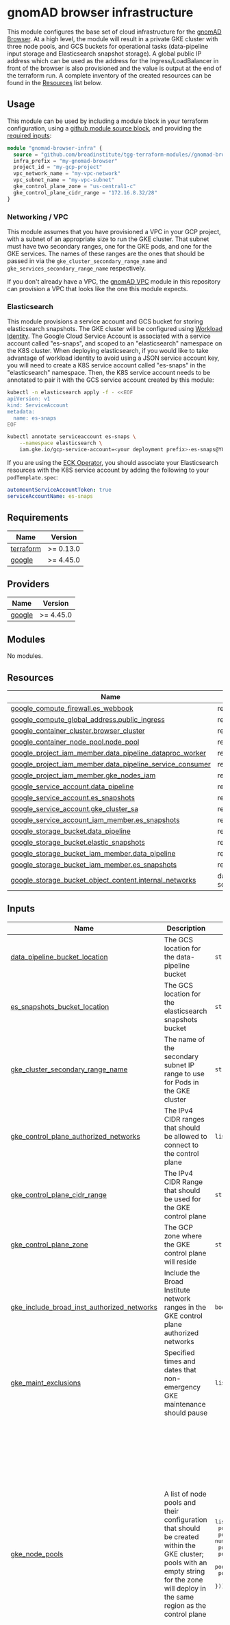 # gnomAD browser infrastructure

This module configures the base set of cloud infrastructure for the [gnomAD Browser](https://gnomad.broadinstitute.org). At a high level, the module will result in a private GKE cluster with three node pools, and GCS buckets for operational tasks (data-pipeline input storage and Elasticsearch snapshot storage). A global public IP address which can be used as the address for the Ingress/LoadBalancer in front of the browser is also provisioned and the value is output at the end of the terraform run. A complete inventory of the created resources can be found in the [Resources](#resources) list below.

## Usage

This module can be used by including a module block in your terraform configuration, using a [github module source block](https://developer.hashicorp.com/terraform/language/modules/sources#github), and providing the [required inputs](#inputs):

```terraform
module "gnomad-browser-infra" {
  source = "github.com/broadinstitute/tgg-terraform-modules//gnomad-browser-infra?ref=<git commit SHA ID or Tag>"
  infra_prefix = "my-gnomad-browser"
  project_id = "my-gcp-project"
  vpc_network_name = "my-vpc-network"
  vpc_subnet_name = "my-vpc-subnet"
  gke_control_plane_zone = "us-central1-c"
  gke_control_plane_cidr_range = "172.16.8.32/28"
}
```

### Networking / VPC
This module assumes that you have provisioned a VPC in your GCP project, with a subnet of an appropriate size to run the GKE cluster. That subnet must have two secondary ranges, one for the GKE pods, and one for the GKE services. The names of these ranges are the ones that should be passed in via the `gke_cluster_secondary_range_name` and `gke_services_secondary_range_name` respectively.

If you don't already have a VPC, the [gnomAD VPC](https://github.com/broadinstitute/tgg-terraform-modules/tree/main/gnomad-vpc) module in this repository can provision a VPC that looks like the one this module expects.

### Elasticsearch

This module provisions a service account and GCS bucket for storing elasticsearch snapshots. The GKE cluster will be configured using [Workload Identity](https://cloud.google.com/kubernetes-engine/docs/how-to/workload-identity). The Google Cloud Service Account is associated with a service account called "es-snaps", and scoped to an "elasticsearch" namespace on the K8S cluster. When deploying elasticsearch, if you would like to take advantage of workload identity to avoid using a JSON service account key, you will need to create a K8S service account called "es-snaps" in the "elasticsearch" namespace. Then, the K8S service account needs to be annotated to pair it with the GCS service account created by this module:

```bash
kubectl -n elasticsearch apply -f - <<EOF
apiVersion: v1
kind: ServiceAccount
metadata:
  name: es-snaps
EOF
```

```bash
kubectl annotate serviceaccount es-snaps \
    --namespace elasticsearch \
    iam.gke.io/gcp-service-account=<your deployment prefix>-es-snaps@YOUR_PROJECT_ID.iam.gserviceaccount.com
```

If you are using the [ECK Operator](https://www.elastic.co/guide/en/cloud-on-k8s/current/index.html), you should associate your Elasticsearch resources with the K8S service account by adding the following to your `podTemplate.spec`:

```yaml
automountServiceAccountToken: true
serviceAccountName: es-snaps
```

<!-- BEGIN_TF_DOCS -->
## Requirements

| Name                                                                      | Version   |
| ------------------------------------------------------------------------- | --------- |
| <a name="requirement_terraform"></a> [terraform](#requirement\_terraform) | >= 0.13.0 |
| <a name="requirement_google"></a> [google](#requirement\_google)          | >= 4.45.0 |

## Providers

| Name                                                       | Version   |
| ---------------------------------------------------------- | --------- |
| <a name="provider_google"></a> [google](#provider\_google) | >= 4.45.0 |

## Modules

No modules.

## Resources

| Name                                                                                                                                                                      | Type        |
| ------------------------------------------------------------------------------------------------------------------------------------------------------------------------- | ----------- |
| [google_compute_firewall.es_webbook](https://registry.terraform.io/providers/hashicorp/google/latest/docs/resources/compute_firewall)                                     | resource    |
| [google_compute_global_address.public_ingress](https://registry.terraform.io/providers/hashicorp/google/latest/docs/resources/compute_global_address)                     | resource    |
| [google_container_cluster.browser_cluster](https://registry.terraform.io/providers/hashicorp/google/latest/docs/resources/container_cluster)                              | resource    |
| [google_container_node_pool.node_pool](https://registry.terraform.io/providers/hashicorp/google/latest/docs/resources/container_node_pool)                                | resource    |
| [google_project_iam_member.data_pipeline_dataproc_worker](https://registry.terraform.io/providers/hashicorp/google/latest/docs/resources/project_iam_member)              | resource    |
| [google_project_iam_member.data_pipeline_service_consumer](https://registry.terraform.io/providers/hashicorp/google/latest/docs/resources/project_iam_member)             | resource    |
| [google_project_iam_member.gke_nodes_iam](https://registry.terraform.io/providers/hashicorp/google/latest/docs/resources/project_iam_member)                              | resource    |
| [google_service_account.data_pipeline](https://registry.terraform.io/providers/hashicorp/google/latest/docs/resources/service_account)                                    | resource    |
| [google_service_account.es_snapshots](https://registry.terraform.io/providers/hashicorp/google/latest/docs/resources/service_account)                                     | resource    |
| [google_service_account.gke_cluster_sa](https://registry.terraform.io/providers/hashicorp/google/latest/docs/resources/service_account)                                   | resource    |
| [google_service_account_iam_member.es_snapshots](https://registry.terraform.io/providers/hashicorp/google/latest/docs/resources/service_account_iam_member)               | resource    |
| [google_storage_bucket.data_pipeline](https://registry.terraform.io/providers/hashicorp/google/latest/docs/resources/storage_bucket)                                      | resource    |
| [google_storage_bucket.elastic_snapshots](https://registry.terraform.io/providers/hashicorp/google/latest/docs/resources/storage_bucket)                                  | resource    |
| [google_storage_bucket_iam_member.data_pipeline](https://registry.terraform.io/providers/hashicorp/google/latest/docs/resources/storage_bucket_iam_member)                | resource    |
| [google_storage_bucket_iam_member.es_snapshots](https://registry.terraform.io/providers/hashicorp/google/latest/docs/resources/storage_bucket_iam_member)                 | resource    |
| [google_storage_bucket_object_content.internal_networks](https://registry.terraform.io/providers/hashicorp/google/latest/docs/data-sources/storage_bucket_object_content) | data source |

## Inputs

| Name                                                                                                                                                                       | Description                                                                                                                                                                             | Type                                                                                                                                                                                                                                                               | Default                                                                                                                                                                                                                                                                                                                                                                                                                                                                                                                                                                                                                                                                                                                                                          | Required |
| -------------------------------------------------------------------------------------------------------------------------------------------------------------------------- | --------------------------------------------------------------------------------------------------------------------------------------------------------------------------------------- | ------------------------------------------------------------------------------------------------------------------------------------------------------------------------------------------------------------------------------------------------------------------ | ---------------------------------------------------------------------------------------------------------------------------------------------------------------------------------------------------------------------------------------------------------------------------------------------------------------------------------------------------------------------------------------------------------------------------------------------------------------------------------------------------------------------------------------------------------------------------------------------------------------------------------------------------------------------------------------------------------------------------------------------------------------- | :------: |
| <a name="input_data_pipeline_bucket_location"></a> [data\_pipeline\_bucket\_location](#input\_data\_pipeline\_bucket\_location)                                            | The GCS location for the data-pipeline bucket                                                                                                                                           | `string`                                                                                                                                                                                                                                                           | `"us-east1"`                                                                                                                                                                                                                                                                                                                                                                                                                                                                                                                                                                                                                                                                                                                                                     |    no    |
| <a name="input_es_snapshots_bucket_location"></a> [es\_snapshots\_bucket\_location](#input\_es\_snapshots\_bucket\_location)                                               | The GCS location for the elasticsearch snapshots bucket                                                                                                                                 | `string`                                                                                                                                                                                                                                                           | `"us-east1"`                                                                                                                                                                                                                                                                                                                                                                                                                                                                                                                                                                                                                                                                                                                                                     |    no    |
| <a name="input_gke_cluster_secondary_range_name"></a> [gke\_cluster\_secondary\_range\_name](#input\_gke\_cluster\_secondary\_range\_name)                                 | The name of the secondary subnet IP range to use for Pods in the GKE cluster                                                                                                            | `string`                                                                                                                                                                                                                                                           | `"gke-pods"`                                                                                                                                                                                                                                                                                                                                                                                                                                                                                                                                                                                                                                                                                                                                                     |    no    |
| <a name="input_gke_control_plane_authorized_networks"></a> [gke\_control\_plane\_authorized\_networks](#input\_gke\_control\_plane\_authorized\_networks)                  | The IPv4 CIDR ranges that should be allowed to connect to the control plane                                                                                                             | `list(string)`                                                                                                                                                                                                                                                     | `[]`                                                                                                                                                                                                                                                                                                                                                                                                                                                                                                                                                                                                                                                                                                                                                             |    no    |
| <a name="input_gke_control_plane_cidr_range"></a> [gke\_control\_plane\_cidr\_range](#input\_gke\_control\_plane\_cidr\_range)                                             | The IPv4 CIDR Range that should be used for the GKE control plane                                                                                                                       | `string`                                                                                                                                                                                                                                                           | n/a                                                                                                                                                                                                                                                                                                                                                                                                                                                                                                                                                                                                                                                                                                                                                              |   yes    |
| <a name="input_gke_control_plane_zone"></a> [gke\_control\_plane\_zone](#input\_gke\_control\_plane\_zone)                                                                 | The GCP zone where the GKE control plane will reside                                                                                                                                    | `string`                                                                                                                                                                                                                                                           | n/a                                                                                                                                                                                                                                                                                                                                                                                                                                                                                                                                                                                                                                                                                                                                                              |   yes    |
| <a name="input_gke_include_broad_inst_authorized_networks"></a> [gke\_include\_broad\_inst\_authorized\_networks](#input\_gke\_include\_broad\_inst\_authorized\_networks) | Include the Broad Institute network ranges in the GKE control plane authorized networks                                                                                                 | `bool`                                                                                                                                                                                                                                                             | `false`                                                                                                                                                                                                                                                                                                                                                                                                                                                                                                                                                                                                                                                                                                                                                          |    no    |
| <a name="input_gke_maint_exclusions"></a> [gke\_maint\_exclusions](#input\_gke\_maint\_exclusions)                                                                         | Specified times and dates that non-emergency GKE maintenance should pause                                                                                                               | `list(map(string))`                                                                                                                                                                                                                                                | `[]`                                                                                                                                                                                                                                                                                                                                                                                                                                                                                                                                                                                                                                                                                                                                                             |    no    |
| <a name="input_gke_node_pools"></a> [gke\_node\_pools](#input\_gke\_node\_pools)                                                                                           | A list of node pools and their configuration that should be created within the GKE cluster; pools with an empty string for the zone will deploy in the same region as the control plane | <pre>list(object({<br>    pool_name            = string<br>    pool_num_nodes       = number<br>    pool_machine_type    = string<br>    pool_preemptible     = bool<br>    pool_zone            = string<br>    pool_resource_labels = map(string)<br>  }))</pre> | <pre>[<br>  {<br>    "pool_machine_type": "e2-standard-4",<br>    "pool_name": "main-pool",<br>    "pool_num_nodes": 2,<br>    "pool_preemptible": false,<br>    "pool_resource_labels": {},<br>    "pool_zone": ""<br>  },<br>  {<br>    "pool_machine_type": "e2-custom-6-49152",<br>    "pool_name": "redis",<br>    "pool_num_nodes": 1,<br>    "pool_preemptible": false,<br>    "pool_resource_labels": {<br>      "component": "redis"<br>    },<br>    "pool_zone": ""<br>  },<br>  {<br>    "pool_machine_type": "e2-highmem-8",<br>    "pool_name": "es-data",<br>    "pool_num_nodes": 3,<br>    "pool_preemptible": false,<br>    "pool_resource_labels": {<br>      "component": "elasticsearch"<br>    },<br>    "pool_zone": ""<br>  }<br>]</pre> |    no    |
| <a name="input_gke_recurring_maint_windows"></a> [gke\_recurring\_maint\_windows](#input\_gke\_recurring\_maint\_windows)                                                  | A start time, end time and recurrence pattern for GKE automated maintenance windows                                                                                                     | `list(map(string))`                                                                                                                                                                                                                                                | <pre>[<br>  {<br>    "end_time": "1970-01-01T11:00:00Z",<br>    "recurrence": "FREQ=DAILY",<br>    "start_time": "1970-01-01T07:00:00Z"<br>  }<br>]</pre>                                                                                                                                                                                                                                                                                                                                                                                                                                                                                                                                                                                                        |    no    |
| <a name="input_gke_services_secondary_range_name"></a> [gke\_services\_secondary\_range\_name](#input\_gke\_services\_secondary\_range\_name)                              | The name of the secondary subnet IP range to use for GKE services                                                                                                                       | `string`                                                                                                                                                                                                                                                           | `"gke-services"`                                                                                                                                                                                                                                                                                                                                                                                                                                                                                                                                                                                                                                                                                                                                                 |    no    |
| <a name="input_infra_prefix"></a> [infra\_prefix](#input\_infra\_prefix)                                                                                                   | The string to use for a prefix on resource names (GKE cluster, GCS Buckets, Service Accounts, etc)                                                                                      | `string`                                                                                                                                                                                                                                                           | n/a                                                                                                                                                                                                                                                                                                                                                                                                                                                                                                                                                                                                                                                                                                                                                              |   yes    |
| <a name="input_project_id"></a> [project\_id](#input\_project\_id)                                                                                                         | The name of the target GCP project, for creating IAM memberships                                                                                                                        | `string`                                                                                                                                                                                                                                                           | n/a                                                                                                                                                                                                                                                                                                                                                                                                                                                                                                                                                                                                                                                                                                                                                              |   yes    |
| <a name="input_vpc_network_name"></a> [vpc\_network\_name](#input\_vpc\_network\_name)                                                                                     | The name of the VPC network that the GKE cluster should reside in                                                                                                                       | `string`                                                                                                                                                                                                                                                           | n/a                                                                                                                                                                                                                                                                                                                                                                                                                                                                                                                                                                                                                                                                                                                                                              |   yes    |
| <a name="input_vpc_subnet_name"></a> [vpc\_subnet\_name](#input\_vpc\_subnet\_name)                                                                                        | The name of the VPC network subnet that the GKE cluster nodes should reside in                                                                                                          | `string`                                                                                                                                                                                                                                                           | n/a                                                                                                                                                                                                                                                                                                                                                                                                                                                                                                                                                                                                                                                                                                                                                              |   yes    |

## Outputs

| Name                                                                                           | Description |
| ---------------------------------------------------------------------------------------------- | ----------- |
| <a name="output_gke_cluster_name"></a> [gke\_cluster\_name](#output\_gke\_cluster\_name)       | n/a         |
| <a name="output_public_web_address"></a> [public\_web\_address](#output\_public\_web\_address) | n/a         |
<!-- END_TF_DOCS -->

## Misc

### Updating this README

The terraform documentation in this readme is generated with [terraform-docs](https://terraform-docs.io/). If you have modified the terraform code in a way that has added, removed, or changed a variable, resource, or output, you can regenerate the `TF_DOCS` block with:

```bash
terraform-docs markdown table --output-file README.md --output-mode inject .
```
